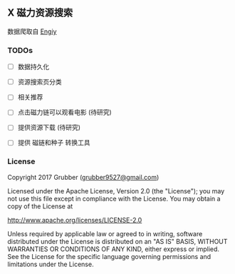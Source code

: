 ## X 磁力资源搜索

数据爬取自 [Engiy](https://engiy.com)

### TODOs

- [ ] 数据持久化

- [ ] 资源搜索页分类

- [ ] 相关推荐

- [ ] 点击磁力链可以观看电影 (待研究)

- [ ] 提供资源下载 (待研究)

- [ ] 提供 磁链和种子 转换工具

### License

Copyright 2017 Grubber (grubber9527@gmail.com)

Licensed under the Apache License, Version 2.0 (the "License");
you may not use this file except in compliance with the License.
You may obtain a copy of the License at

   http://www.apache.org/licenses/LICENSE-2.0

Unless required by applicable law or agreed to in writing, software
distributed under the License is distributed on an "AS IS" BASIS,
WITHOUT WARRANTIES OR CONDITIONS OF ANY KIND, either express or implied.
See the License for the specific language governing permissions and
limitations under the License.